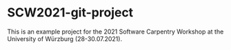 # SCW2021-git-project

This is an example project for the 2021 Software Carpentry Workshop at the University of Würzburg (28-30.07.2021).
